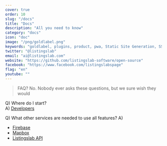 ```yaml
---
cover: true
order: 10
slug: "/docs"
title: "Docs"
description: "All you need to know"
category: "docs"
icon: "doc"
image: "/png/goldlabel.png"
keywords: "goldlabel, plugins, product, pwa, Static Site Generation, SSR, free"
twitter: "@listingslab"
email: "ai@listingslab.com"
website: "https://github.com/listingslab-software/open-source"
facebook: "https://www.facebook.com/listingslabspage"
flag: "en"
youtube: ""
---
```

> FAQ? No. Nobody ever asks these questions, but we sure wish they would


Q) Where do I start?  
A) [Developers](/docs/developers/)

Q) What other services are needed to use all features? 
A)
- [Firebase](https://console.firebase.google.com/)
- [Mapbox](https://studio.mapbox.com/)
- [Listingslab API](https://api.listingslab.com)
